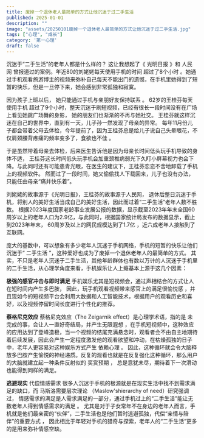 ```yaml
---
title: 废掉一个退休老人最简单的方式让他沉迷于过二手生活
published: 2025-01-01
description: ""
image: "assets/20250101废掉一个退休老人最简单的方式让他沉迷于过二手生活.jpg"
tags: ["心理", "成长"]
category: '第一心理'
draft: false
---
```


沉迷于“二手生活”的老年人都是什么样的？ 这让我想起了《 光明日报 》和 人民网 曾报道过的案例。年近80的刘姥姥每天使用手机的时间 超过了8个小时 。她通过手机观看旅游博主的视频来弥补自己每天不能出门的遗憾，在手机里她得到了短暂的快乐，但是一旦停下来，她会感到非常孤独和寂寞。

因为孩子上班以后， 她只能通过手机与亲朋好友保持联系 。 62岁的王桂芬每天使用手机 超过了9个小时，整天沉迷于刷短视频，已经有很长一段时间没有在广场上看见她跳广场舞的身影， 她的朋友们也渐渐的不再与她社交。
王桂芬就这样沉迷在自己的世界中，直到有一天，儿子孙一然发现了母亲的异常。 每年11月份儿子都会带着父母去体检，今年提前了，因为王桂芬总是给儿子说自己头晕眼花，不仅肩颈腰背疼痛的频率变多了，食欲也不佳 。

于是虽然带着母亲去体检，后来医生告诉他是因为母亲长时间低头玩手机导致的身体不适， 王桂芬这长时间低头玩手机会加重颈椎病弱光下久盯小屏幕视力也会下降。与此同时还有可能患青光眼，在医生的建议下，王桂芬恋恋不舍地卸载了手机上的视频软件。 然而过了一段时间，她又偷偷找人下载回来，儿子也没有办法，只能任由母亲“痛并快乐着”。

刘姥姥的故事源于《光明日报》，王桂芬的故事源于人民网， 退休后整日沉迷于手机，将别人的美好生活当成自己的美好生活，因此而过着“二手生活”老年人数不胜数。
根据2023年度国家老龄事业发展公报的数据，显示截至2023年年末全国60周岁以上的老年人口为2.9亿，与此同时，根据国家统计局发布的数据显示，截止到2023年年末， 60周岁及以上的网民规模达到了1.7亿 ，近六成老年人接触到了互联网。

庞大的基数中，可以想象有多少老年人沉迷于手机网络，手机的短暂的快乐让他们沉迷于“ 二手生活 ”，这种爱好也成为了废掉一个退休老年人的最简单的方式。 其实，不只是老年人沉迷于二手生活，其他年龄群体也有数以万计的人沉迷于手机里的二手生活，从心理学角度来看，手机娱乐让人上瘾基本上源于这几个因素：

**极强的感官冲击与即时满足** 
手机娱乐尤其是短视频会，通过声相结合的方式让人在短时间内产生多巴胺， 因此，玩手机观看视频带来感官上的满足很愉悦感 ，并且现如今的短视频平台会利用大数据和人工智能技术，根据用户的观看历史和喜好，以及视频停留时间长度进行个性化的推荐。 

**蔡格尼克效应**
蔡格尼克效应（The Zeigarnik effect）是心理学术语，指的是 未完成的事，会让人一直好奇结局，并产生无限遐想 ，在手机短视频中，这种效应的应用达到了登峰造极，当一个视频的结尾充满悬念时，观看者会不由自主地期待着后续发展，因此会产生一定程度激发他的观看欲望和冲动，在枯燥孤独的日子中，老年人更容易对这种娱乐方式产生 依赖心理 。 因此，这种循环就会令大脑释放多巴胺产生愉悦的神经递质。反复的观看也就是在反复强化这种循环，那么用户的大脑就建立起一种条件反射似的 奖赏预期 ， 总是意犹未尽，期待着下一次滑动也能得到同样的满足。

**逃避现实**
代偿情感需求 很多人沉迷于手机的根源就是在现实生活中找不到需求满足的缺口，而 马斯洛需要层次理论 （Maslow'shierarchy of need）研究强调过， 情感需求的满足是人需求满足的一部分，通过手机过上的“二手生活”能让无数老年人得到情感需求的满足 。 尤其是对于子女常年不在身边的老年人而言，手机就是他们最亲密的“伙伴”，二手生活也是他们暂时逃避孤独，代偿“亲情与陪伴”的重要方式 ， 因此相比于年轻对手机的猎奇与探索，老年人的“二手生活”更多的是用来弥补情感空缺。

